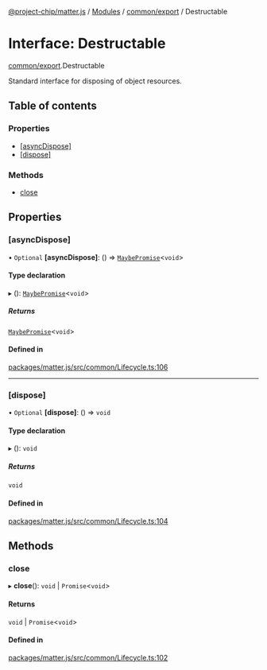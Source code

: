 [@project-chip/matter.js](../README.md) / [Modules](../modules.md) / [common/export](../modules/common_export.md) / Destructable

# Interface: Destructable

[common/export](../modules/common_export.md).Destructable

Standard interface for disposing of object resources.

## Table of contents

### Properties

- [[asyncDispose]](common_export.Destructable.md#[asyncdispose])
- [[dispose]](common_export.Destructable.md#[dispose])

### Methods

- [close](common_export.Destructable.md#close)

## Properties

### [asyncDispose]

• `Optional` **[asyncDispose]**: () => [`MaybePromise`](../modules/util_export.md#maybepromise)\<`void`\>

#### Type declaration

▸ (): [`MaybePromise`](../modules/util_export.md#maybepromise)\<`void`\>

##### Returns

[`MaybePromise`](../modules/util_export.md#maybepromise)\<`void`\>

#### Defined in

[packages/matter.js/src/common/Lifecycle.ts:106](https://github.com/project-chip/matter.js/blob/c0d55745d5279e16fdfaa7d2c564daa31e19c627/packages/matter.js/src/common/Lifecycle.ts#L106)

___

### [dispose]

• `Optional` **[dispose]**: () => `void`

#### Type declaration

▸ (): `void`

##### Returns

`void`

#### Defined in

[packages/matter.js/src/common/Lifecycle.ts:104](https://github.com/project-chip/matter.js/blob/c0d55745d5279e16fdfaa7d2c564daa31e19c627/packages/matter.js/src/common/Lifecycle.ts#L104)

## Methods

### close

▸ **close**(): `void` \| `Promise`\<`void`\>

#### Returns

`void` \| `Promise`\<`void`\>

#### Defined in

[packages/matter.js/src/common/Lifecycle.ts:102](https://github.com/project-chip/matter.js/blob/c0d55745d5279e16fdfaa7d2c564daa31e19c627/packages/matter.js/src/common/Lifecycle.ts#L102)
